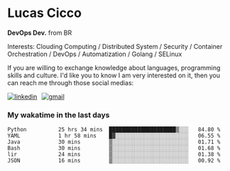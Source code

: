 # Lucas Cicco

**DevOps Dev.** from BR

Interests: Clouding Computing / Distributed System / Security / Container Orchestration / DevOps / Automatization / Golang / SELinux

If you are willing to exchange knowledge about languages, programming skills and culture. I'd like you to know I am very interested on it, then you can reach me through those social medias:

<div style="display: flex; align-items: center; gap: 10px;">
  <a href="https://www.linkedin.com/in/lucas-vitor-de-cicco" target="_blank">
    <img
      src="https://img.shields.io/badge/-LinkedIn-%230077B5?style=for-the-badge&logo=linkedin&logoColor=white"
      alt="linkedin"
      target="_blank" 
    />
  </a>
  <a href="mailto:lucasvitorx1@gmail.com">
      <img
        src="https://img.shields.io/badge/-Gmail-%23333?style=for-the-badge&logo=gmail&logoColor=white"
        alt="gmail"
        target="_blank"
      />
  </a>
</div>

### My wakatime in the last days

<!--START_SECTION:waka-->

```text
Python          25 hrs 34 mins  █████████████████████▒░░░   84.80 %
YAML            1 hr 58 mins    █▓░░░░░░░░░░░░░░░░░░░░░░░   06.55 %
Java            30 mins         ▒░░░░░░░░░░░░░░░░░░░░░░░░   01.71 %
Bash            30 mins         ▒░░░░░░░░░░░░░░░░░░░░░░░░   01.68 %
lir             24 mins         ▒░░░░░░░░░░░░░░░░░░░░░░░░   01.38 %
JSON            16 mins         ▒░░░░░░░░░░░░░░░░░░░░░░░░   00.92 %
```

<!--END_SECTION:waka-->
